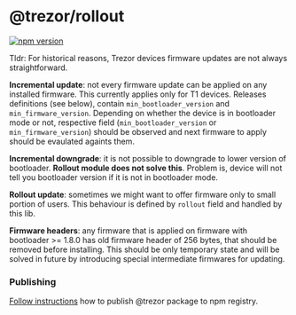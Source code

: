 # @trezor/rollout

[![npm version](https://badge.fury.io/js/%40trezor%2Frollout.svg)](https://badge.fury.io/js/%40trezor%2Frollout)

Tldr: For historical reasons, Trezor devices firmware updates are not always straightforward.

**Incremental update**: not every firmware update can be applied on any installed firmware. This currently applies only for T1 devices. Releases definitions (see below), contain `min_bootloader_version` and `min_firmware_version`. Depending on whether the device is in bootloader mode or not, respective field (`min_bootloader_version` or `min_firmware_version`) should be observed and next firmware to apply should be evaulated againts them.

**Incremental downgrade**: it is not possible to downgrade to lower version of bootloader. **Rollout module does not solve this**. Problem is, device will not tell you bootloader version if it is not in bootloader mode.

**Rollout update**: sometimes we might want to offer firmware only to small portion of users. This behaviour is defined by `rollout` field and handled by this lib.

**Firmware headers**: any firmware that is applied on firmware with bootloader >= 1.8.0 has old firmware header of 256 bytes, that should be removed before installing. This should be only temporary state and will be solved in future by introducing special intermediate firmwares for updating.

### Publishing

[Follow instructions](../../docs/releases/npm-packages.md) how to publish @trezor package to npm registry.
